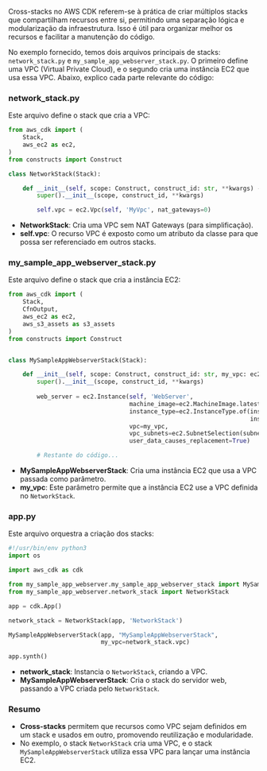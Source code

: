 Cross-stacks no AWS CDK referem-se à prática de criar múltiplos stacks que compartilham recursos entre si, permitindo uma separação lógica e modularização da infraestrutura. Isso é útil para organizar melhor os recursos e facilitar a manutenção do código.

No exemplo fornecido, temos dois arquivos principais de stacks: `network_stack.py` e `my_sample_app_webserver_stack.py`. O primeiro define uma VPC (Virtual Private Cloud), e o segundo cria uma instância EC2 que usa essa VPC. Abaixo, explico cada parte relevante do código:

### network_stack.py
Este arquivo define o stack que cria a VPC:

```python
from aws_cdk import (
    Stack,
    aws_ec2 as ec2,
)
from constructs import Construct

class NetworkStack(Stack):

    def __init__(self, scope: Construct, construct_id: str, **kwargs) -> None:
        super().__init__(scope, construct_id, **kwargs)

        self.vpc = ec2.Vpc(self, 'MyVpc', nat_gateways=0)
```

- **NetworkStack**: Cria uma VPC sem NAT Gateways (para simplificação).
- **self.vpc**: O recurso VPC é exposto como um atributo da classe para que possa ser referenciado em outros stacks.

### my_sample_app_webserver_stack.py
Este arquivo define o stack que cria a instância EC2:

```python
from aws_cdk import (
    Stack,
    CfnOutput,
    aws_ec2 as ec2,
    aws_s3_assets as s3_assets
)
from constructs import Construct


class MySampleAppWebserverStack(Stack):

    def __init__(self, scope: Construct, construct_id: str, my_vpc: ec2.Vpc, **kwargs) -> None:
        super().__init__(scope, construct_id, **kwargs)
        
        web_server = ec2.Instance(self, 'WebServer',
                                  machine_image=ec2.MachineImage.latest_amazon_linux2(),
                                  instance_type=ec2.InstanceType.of(instance_class=ec2.InstanceClass.T2,
                                                                    instance_size=ec2.InstanceSize.MICRO),
                                  vpc=my_vpc,
                                  vpc_subnets=ec2.SubnetSelection(subnet_type=ec2.SubnetType.PUBLIC),
                                  user_data_causes_replacement=True)

        # Restante do código...
```

- **MySampleAppWebserverStack**: Cria uma instância EC2 que usa a VPC passada como parâmetro.
- **my_vpc**: Este parâmetro permite que a instância EC2 use a VPC definida no `NetworkStack`.

### app.py
Este arquivo orquestra a criação dos stacks:

```python
#!/usr/bin/env python3
import os

import aws_cdk as cdk

from my_sample_app_webserver.my_sample_app_webserver_stack import MySampleAppWebserverStack
from my_sample_app_webserver.network_stack import NetworkStack

app = cdk.App()

network_stack = NetworkStack(app, 'NetworkStack')

MySampleAppWebserverStack(app, "MySampleAppWebserverStack",
                          my_vpc=network_stack.vpc)

app.synth()
```

- **network_stack**: Instancia o `NetworkStack`, criando a VPC.
- **MySampleAppWebserverStack**: Cria o stack do servidor web, passando a VPC criada pelo `NetworkStack`.

### Resumo
- **Cross-stacks** permitem que recursos como VPC sejam definidos em um stack e usados em outro, promovendo reutilização e modularidade.
- No exemplo, o stack `NetworkStack` cria uma VPC, e o stack `MySampleAppWebserverStack` utiliza essa VPC para lançar uma instância EC2.
